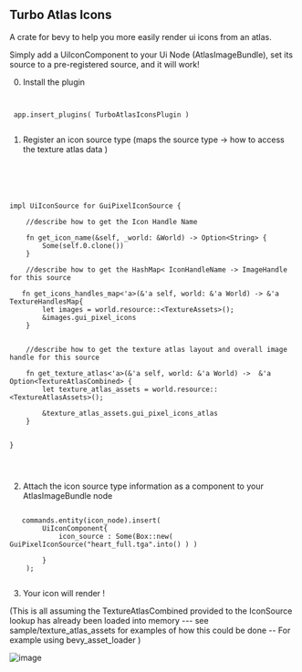 


## Turbo Atlas Icons 


A crate for bevy to help you more easily render ui icons from an atlas.





Simply add a UiIconComponent to your Ui Node (AtlasImageBundle), set its source to a pre-registered source, and it will work! 

0.  Install the plugin 

```


 app.insert_plugins( TurboAtlasIconsPlugin )


```



1. Register an icon source type   (maps the source type -> how to access the texture atlas data ) 

```





impl UiIconSource for GuiPixelIconSource {

	//describe how to get the Icon Handle Name 

    fn get_icon_name(&self, _world: &World) -> Option<String> {
        Some(self.0.clone())
    }

    //describe how to get the HashMap< IconHandleName -> ImageHandle  for this source 
   
   fn get_icons_handles_map<'a>(&'a self, world: &'a World) -> &'a TextureHandlesMap{
    	let images = world.resource::<TextureAssets>();
        &images.gui_pixel_icons
    }


    //describe how to get the texture atlas layout and overall image handle for this source 

    fn get_texture_atlas<'a>(&'a self, world: &'a World) ->  &'a Option<TextureAtlasCombined> {
        let texture_atlas_assets = world.resource::<TextureAtlasAssets>(); 

		&texture_atlas_assets.gui_pixel_icons_atlas
    }

      
}




```





2. Attach the icon source type information as a component to your AtlasImageBundle node 

```

   commands.entity(icon_node).insert(  
 		UiIconComponent{
 			icon_source : Some(Box::new( GuiPixelIconSource("heart_full.tga".into() ) ) 

 		}
   	); 


```


3. Your icon will render ! 

(This is all assuming the TextureAtlasCombined provided to the IconSource lookup has already been loaded into memory --- see sample/texture_atlas_assets for examples of how this could be done  -- For example using bevy_asset_loader )


![image](https://github.com/ethereumdegen/turbo_atlas_icons/assets/6249263/db7ab117-4d99-4ca9-8362-89c273fce108)


